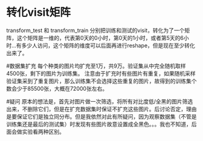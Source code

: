 # 转化visit矩阵
transform_test 和 transform_train 分别把训练和测试的visit，转化为了一个矩阵，这个矩阵是一维的，代表第0天的0小时，第0天的1小时，或者第5天的6小时...有多少人访问，这个矩阵的维度可以后面再进行reshape，但是现在至少转化出来了。

#数据集扩充
每个种类的图片均扩充至1万，共9万。验证集从中完全随机取样4500张，剩下的图片为训练集。
注意由于扩充时有些图片有重复，如果随机采样验证集采到了重复图片，那么训练集不会选择这些重复的图片，故得到的训练集个数会少于85500张，大概在72000张左右。

#疑问
原本的想法是，首先对图片做一次筛选，将所有对比度低/全黑的图片筛选出来，不删除它们，但是在扩充数据集时保证不扩充这些图片。后讨论否定，理由是要保证它们是独立同分布。但是我依然对此有所疑问，因为观察数据集（不管是训练集还是最后的测试集）时发现有些图片故意设置成全黑色。。。我也不知道，后面会做实验看两种区别。